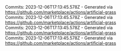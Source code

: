 Commits: 2023-12-06T17:13:45.578Z - Generated via https://github.com/marketplace/actions/artificial-grass
<br>
Commits: 2023-12-06T17:13:45.578Z - Generated via https://github.com/marketplace/actions/artificial-grass
<br>
Commits: 2023-12-06T17:13:45.578Z - Generated via https://github.com/marketplace/actions/artificial-grass
<br>
Commits: 2023-12-06T17:13:45.578Z - Generated via https://github.com/marketplace/actions/artificial-grass
<br>
